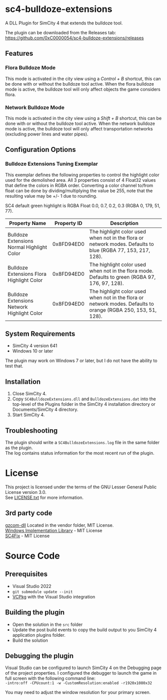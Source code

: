 # sc4-bulldoze-extensions

A DLL Plugin for SimCity 4 that extends the bulldoze tool.   

The plugin can be downloaded from the Releases tab: https://github.com/0xC0000054/sc4-bulldoze-extensions/releases

## Features

### Flora Bulldoze Mode

This mode is activated in the city view using a _Control + B_ shortcut, this can be done with or without the bulldoze tool active.
When the flora bulldoze mode is active, the bulldoze tool will only affect objects the game considers flora.

### Network Bulldoze Mode

This mode is activated in the city view using a _Shift + B_ shortcut, this can be done with or without the bulldoze tool active.
When the network bulldoze mode is active, the bulldoze tool will only affect transportation networks (excluding power lines and water pipes).

## Configuration Options

### Bulldoze Extensions Tuning Exemplar

This exemplar defines the following properties to control the highlight color used for the demolished area.
All 3 properties consist of 4 Float32 values that define the colors in RGBA order.
Converting a color channel to/from float can be done by dividing/multiplying the value be 255, note that the resulting value may be +/- 1 due to rounding.

SC4 default green highlight is RGBA Float 0.0, 0.7, 0.2, 0.3 (RGBA 0, 179, 51, 77).

| Property Name | Property ID | Description |
|---------------|-------------|-------------|
| Bulldoze Extensions Normal Highlight Color | 0x8FD94ED0 | The highlight color used when not in the flora or network modes. Defaults to blue (RGBA 77, 153, 217, 128). |
| Bulldoze Extensions Flora Highlight Color | 0x8FD94ED0 | The highlight color used when not in the flora mode. Defaults to green (RGBA 97, 176, 97, 128). |
| Bulldoze Extensions Network Highlight Color | 0x8FD94ED0 | The highlight color used when not in the flora or network modes. Defaults to orange (RGBA 250, 153, 51, 128). |

## System Requirements

* SimCity 4 version 641
* Windows 10 or later

The plugin may work on Windows 7 or later, but I do not have the ability to test that.

## Installation

1. Close SimCity 4.
2. Copy `SC4BulldozeExtensions.dll` and `BulldozeExtensions.dat` into the top-level of the Plugins folder in the SimCity 4 installation directory or Documents/SimCity 4 directory.
3. Start SimCity 4.

## Troubleshooting

The plugin should write a `SC4BulldozeExtensions.log` file in the same folder as the plugin.    
The log contains status information for the most recent run of the plugin.

# License

This project is licensed under the terms of the GNU Lesser General Public License version 3.0.    
See [LICENSE.txt](LICENSE.txt) for more information.

## 3rd party code

[gzcom-dll](https://github.com/nsgomez/gzcom-dll/tree/master) Located in the vendor folder, MIT License.    
[Windows Implementation Library](https://github.com/microsoft/wil) - MIT License    
[SC4Fix](https://github.com/nsgomez/sc4fix) - MIT License    

# Source Code

## Prerequisites

* Visual Studio 2022
* `git submodule update --init`
* [VCPkg](https://github.com/microsoft/vcpkg) with the Visual Studio integration

## Building the plugin

* Open the solution in the `src` folder
* Update the post build events to copy the build output to you SimCity 4 application plugins folder.
* Build the solution

## Debugging the plugin

Visual Studio can be configured to launch SimCity 4 on the Debugging page of the project properties.
I configured the debugger to launch the game in full screen with the following command line:    
`-intro:off -CPUcount:1 -w -CustomResolution:enabled -r1920x1080x32`

You may need to adjust the window resolution for your primary screen.
